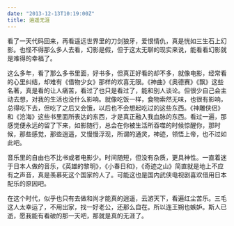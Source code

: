 ```yaml
---
date: "2013-12-13T10:19:00Z"
title: 逍遥无涯
---
```



看了一天代码回来，再看遥远世界里的刀剑狼牙，爱恨情仇，真是恍如三生石上幻影。也怪不得那么多人去看，幻影是假，但于这太无聊的现实来说，能看看幻影就是难得的幸福了。

这么多年，看了那么多书里面，好书多，但真正好看的却不多，就像电影，经常看的心里纠结，却难有《借物少女》那样的欢喜无限。《神曲》《奥德赛》《飘》这些名著，真是看的让人痛苦，看过了也只是看过了，能和别人谈论。但很少自己会主动去想，对我的生活也没什么影响。就像吃饭一样，食物索然无味，也很有影响，总得吃下去，但吃了之后又会饿，以后也不会想起吃过的这些东西。《神雕侠侣》和《沧海》这些书里面所表达的东西，才是真正融入我血脉的东西。看过一遍，那感觉便永远的留了下来，如影随行，总会在你被生活所吞噬的时候惊醒你，那时候，那些感觉，那些逍遥，又慢慢浮现，所谓的通灵，神迹，领悟上帝，也不过如此吧。

音乐里的自由也不比书或者电影少。时间随短，但没有杂质，更具神性。一直着迷于日本人做的音乐，《英雄的黎明》，《小春日和》，《奇迹之山》简直就是地上不应有之声音，真是羡慕死这个国家的人了。可能这也是国内武侠电视剧喜欢借用日本配乐的原因吧。

在这个时代，似乎也只有去做和尚才能真的逍遥，云游天下，看遍红尘苦乐。三毛这人太幸运了，不用出家，找一好老公，还那么自在。所以连王朔也嫉妒。斯人已逝，愿我能有看破的那一天吧，那就是真的无涯了。


